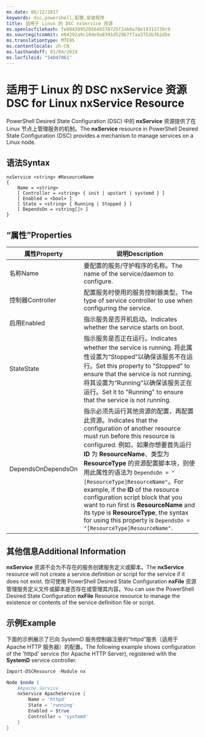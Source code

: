 ```yaml
---
ms.date: 06/12/2017
keywords: dsc,powershell,配置,安装程序
title: 适用于 Linux 的 DSC nxService 资源
ms.openlocfilehash: fe8043995205649378725f2ab0a78e19313739c9
ms.sourcegitcommit: e04292a9c10de9a8391d529b7f7aa3753b362dbe
ms.translationtype: MTE95
ms.contentlocale: zh-CN
ms.lasthandoff: 01/04/2019
ms.locfileid: "54047061"
---
```

# <a name="dsc-for-linux-nxservice-resource"></a><span data-ttu-id="40904-103">适用于 Linux 的 DSC nxService 资源</span><span class="sxs-lookup"><span data-stu-id="40904-103">DSC for Linux nxService Resource</span></span>

<span data-ttu-id="40904-104">PowerShell Desired State Configuration (DSC) 中的 **nxService** 资源提供了在 Linux 节点上管理服务的机制。</span><span class="sxs-lookup"><span data-stu-id="40904-104">The **nxService** resource in PowerShell Desired State Configuration (DSC) provides a mechanism to manage services on a Linux node.</span></span>

## <a name="syntax"></a><span data-ttu-id="40904-105">语法</span><span class="sxs-lookup"><span data-stu-id="40904-105">Syntax</span></span>

```
nxService <string> #ResourceName
{
    Name = <string>
    [ Controller = <string> { init | upstart | systemd } ]
    [ Enabled = <bool> ]
    [ State = <string> { Running | Stopped } ]
    [ DependsOn = <string[]> ]
}
```

## <a name="properties"></a><span data-ttu-id="40904-106">“属性”</span><span class="sxs-lookup"><span data-stu-id="40904-106">Properties</span></span>

| <span data-ttu-id="40904-107">属性</span><span class="sxs-lookup"><span data-stu-id="40904-107">Property</span></span> | <span data-ttu-id="40904-108">说明</span><span class="sxs-lookup"><span data-stu-id="40904-108">Description</span></span> |
|---|---|
| <span data-ttu-id="40904-109">名称</span><span class="sxs-lookup"><span data-stu-id="40904-109">Name</span></span>| <span data-ttu-id="40904-110">要配置的服务/守护程序的名称。</span><span class="sxs-lookup"><span data-stu-id="40904-110">The name of the service/daemon to configure.</span></span>|
| <span data-ttu-id="40904-111">控制器</span><span class="sxs-lookup"><span data-stu-id="40904-111">Controller</span></span>| <span data-ttu-id="40904-112">配置服务时使用的服务控制器类型。</span><span class="sxs-lookup"><span data-stu-id="40904-112">The type of service controller to use when configuring the service.</span></span>|
| <span data-ttu-id="40904-113">启用</span><span class="sxs-lookup"><span data-stu-id="40904-113">Enabled</span></span>| <span data-ttu-id="40904-114">指示服务是否开机启动。</span><span class="sxs-lookup"><span data-stu-id="40904-114">Indicates whether the service starts on boot.</span></span>|
| <span data-ttu-id="40904-115">State</span><span class="sxs-lookup"><span data-stu-id="40904-115">State</span></span>| <span data-ttu-id="40904-116">指示服务是否正在运行。</span><span class="sxs-lookup"><span data-stu-id="40904-116">Indicates whether the service is running.</span></span> <span data-ttu-id="40904-117">将此属性设置为“Stopped”以确保该服务不在运行。</span><span class="sxs-lookup"><span data-stu-id="40904-117">Set this property to "Stopped" to ensure that the service is not running.</span></span> <span data-ttu-id="40904-118">将其设置为“Running”以确保该服务正在运行。</span><span class="sxs-lookup"><span data-stu-id="40904-118">Set it to "Running" to ensure that the service is not running.</span></span>|
| <span data-ttu-id="40904-119">DependsOn</span><span class="sxs-lookup"><span data-stu-id="40904-119">DependsOn</span></span> | <span data-ttu-id="40904-120">指示必须先运行其他资源的配置，再配置此资源。</span><span class="sxs-lookup"><span data-stu-id="40904-120">Indicates that the configuration of another resource must run before this resource is configured.</span></span> <span data-ttu-id="40904-121">例如，如果你想要首先运行 **ID** 为 **ResourceName**、类型为 **ResourceType** 的资源配置脚本块，则使用此属性的语法为 `DependsOn = "[ResourceType]ResourceName"`。</span><span class="sxs-lookup"><span data-stu-id="40904-121">For example, if the **ID** of the resource configuration script block that you want to run first is **ResourceName** and its type is **ResourceType**, the syntax for using this property is `DependsOn = "[ResourceType]ResourceName"`.</span></span>|

## <a name="additional-information"></a><span data-ttu-id="40904-122">其他信息</span><span class="sxs-lookup"><span data-stu-id="40904-122">Additional Information</span></span>

<span data-ttu-id="40904-123">**nxService** 资源不会为不存在的服务创建服务定义或脚本。</span><span class="sxs-lookup"><span data-stu-id="40904-123">The **nxService** resource will not create a service definition or script for the service if it does not exist.</span></span> <span data-ttu-id="40904-124">你可使用 PowerShell Desired State Configuration **nxFile** 资源管理服务定义文件或脚本是否存在或管理其内容。</span><span class="sxs-lookup"><span data-stu-id="40904-124">You can use the PowerShell Desired State Configuration **nxFile** Resource resource to manage the existence or contents of the service definition file or script.</span></span>

## <a name="example"></a><span data-ttu-id="40904-125">示例</span><span class="sxs-lookup"><span data-stu-id="40904-125">Example</span></span>

<span data-ttu-id="40904-126">下面的示例展示了已向 SystemD 服务控制器注册的“httpd”服务（适用于 Apache HTTP 服务器）的配置。</span><span class="sxs-lookup"><span data-stu-id="40904-126">The following example shows configuration of the 'httpd' service (for Apache HTTP Server), registered with the **SystemD** service controller.</span></span>

```powershell
Import-DSCResource -Module nx

Node $node {
    #Apache Service
    nxService ApacheService {
        Name = 'httpd'
        State = 'running'
        Enabled = $true
        Controller = 'systemd'
    }
}
```